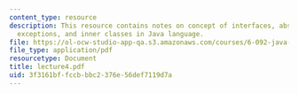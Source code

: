 ```yaml
---
content_type: resource
description: This resource contains notes on concept of interfaces, abstract classes,
  exceptions, and inner classes in Java language.
file: https://ol-ocw-studio-app-qa.s3.amazonaws.com/courses/6-092-java-preparation-for-6-170-january-iap-2006/3f3161bffccbbbc2376e56def7119d7a_lecture4.pdf
file_type: application/pdf
resourcetype: Document
title: lecture4.pdf
uid: 3f3161bf-fccb-bbc2-376e-56def7119d7a
---
```

